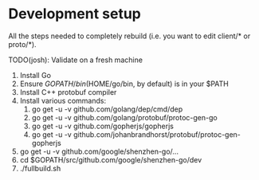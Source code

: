 # Development setup

All the steps needed to completely rebuild (i.e. you want to edit client/* or proto/*).

TODO(josh): Validate on a fresh machine

1.  Install Go
2.  Ensure $GOPATH/bin ($HOME/go/bin, by default) is in your $PATH
3.  Install C++ protobuf compiler
4.  Install various commands:  
    1.  go get -u -v github.com/golang/dep/cmd/dep
    2.  go get -u -v github.com/golang/protobuf/protoc-gen-go
    3.  go get -u -v github.com/gopherjs/gopherjs
    4.  go get -u -v github.com/johanbrandhorst/protobuf/protoc-gen-gopherjs
5.  go get -u -v github.com/google/shenzhen-go/...
6.  cd $GOPATH/src/github.com/google/shenzhen-go/dev
7.  ./fullbuild.sh